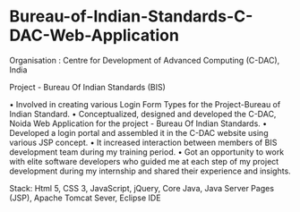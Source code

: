 # Bureau-of-Indian-Standards-C-DAC-Web-Application

Organisation : Centre for Development of Advanced Computing (C-DAC), India

Project - Bureau Of Indian Standards (BIS)

• Involved in creating various Login Form Types for the Project-Bureau of Indian Standard. 
• Conceptualized, designed and developed the C-DAC, Noida Web Application for the project - Bureau Of Indian Standards. 
• Developed a login portal and assembled it in the C-DAC website using various JSP concept. 
• It increased interaction between members of BIS development team during my training period.
• Got an opportunity to work with elite software developers who guided me at each step of my project development during my internship and shared their experience and insights. 

Stack: Html 5, CSS 3, JavaScript, jQuery, Core Java, Java Server Pages (JSP), Apache Tomcat Sever, Eclipse IDE
